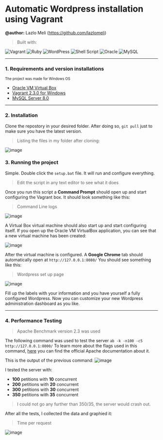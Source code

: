 # Automatic Wordpress installation using Vagrant

**@author:** Lazlo Meli (https://github.com/lazlomeli)

> Built with: 

![Vagrant](https://img.shields.io/badge/vagrant-%231563FF.svg?style=for-the-badge&logo=vagrant&logoColor=white)
![Ruby](https://img.shields.io/badge/ruby-%23CC342D.svg?style=for-the-badge&logo=ruby&logoColor=white)
![WordPress](https://img.shields.io/badge/WordPress-%23117AC9.svg?style=for-the-badge&logo=WordPress&logoColor=white)
![Shell Script](https://img.shields.io/badge/shell_script-%23121011.svg?style=for-the-badge&logo=gnu-bash&logoColor=white)
![Oracle](https://img.shields.io/badge/Oracle-F80000?style=for-the-badge&logo=oracle&logoColor=white)
![MySQL](https://img.shields.io/badge/mysql-%2300f.svg?style=for-the-badge&logo=mysql&logoColor=white)

_______________________________________________________________

### 1. Requirements and version installations
<sup>The project was made for Windows OS</sup>
- [Oracle VM Virtual Box](https://www.virtualbox.org/wiki/Downloads) 
- [Vagrant 2.3.0 for Windows](https://www.vagrantup.com/downloads)
- [MySQL Server 8.0](https://dev.mysql.com/downloads/mysql/)

_______________________________________________________________

### 2. Installation
Clone the repostory in your desired folder. After doing so, `git pull` just to make sure you have the latest version.
> Listing the files in my folder after cloning:

![image](https://user-images.githubusercontent.com/72606659/194422481-6b71fe31-383b-4ba8-bacc-5052a6ab4c68.png)

### 3. Running the project
Simple. Double click the `setup.bat` file. It will run and configure everything.
> Edit the script in any text editor to see what it does

Once you run this script a **Command Prompt** should open up and start configuring the Vagrant box. It should look something like this:
> Command Line logs

![image](https://user-images.githubusercontent.com/72606659/194424879-b29db742-f28c-46be-9bb7-16f4025fdfc9.png)

A Virtual Box virtual machine should also start up and start configuring itself.
If you open up the Oracle VM VirtualBox application, you can see that a new virtual machine has been created:

![image](https://user-images.githubusercontent.com/72606659/194425206-6aeabc70-3c07-4fd4-98b9-37492a7d4c0d.png)

After the virtual machine is configured. A **Google Chrome** tab should automatically open at `http://127.0.0.1:8080/`
You should see something like this:
> Wordpress set up page

![image](https://user-images.githubusercontent.com/72606659/194426321-b1a7b03a-77d5-490b-ab14-a29bea32cf59.png)

Fill up the labels with your information and you have yourself a fully configured Wordpress. Now you can customize your new Wordpress administration dashboard as you like.

_______________________________________________________________

### 4. Performance Testing
> Apache Benchmark version 2.3 was used

The following command was used to test the server `ab -k -n100 -c5 http://127.0.0.1:8000/`
To learn more about the flags used in this command, [here](https://httpd.apache.org/docs/2.4/programs/ab.html) you can find the official Apache documentation about it.

This is the output of the previous command:
![image](https://user-images.githubusercontent.com/72606659/194429378-c5eb790e-b7de-4b74-bc1c-99a528ef65e0.png)

I tested the server with: 
- **100** petitions with **10** concurrent
- **200** petitions with **20** concurrent
- **300** petitions with **30** concurrent
- **350** petitions with **35** concurrent

> I could not go any further than 350/35, the server would crash out.

After all the tests, I collected the data and graphied it:
> Time per request

![image](https://user-images.githubusercontent.com/72606659/194429891-2577c8dc-a68a-4593-9032-709a7416b26c.png)



